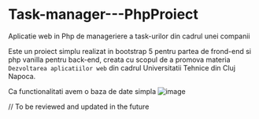# Task-manager---PhpProiect
Aplicatie web in Php de manageriere a task-urilor din cadrul unei companii

Este un proiect simplu realizat in bootstrap 5 pentru partea de frond-end si php vanilla pentru back-end, creata cu scopul de a promova materia `Dezvoltarea aplicatiilor web` din cadrul Universitatii Tehnice din Cluj Napoca.

Ca functionalitati avem o baza de date simpla 
![image](https://user-images.githubusercontent.com/61993730/171295580-a8a5a0e2-8764-402c-bc54-d0a358d082c2.png)


// To be reviewed and updated in the future
